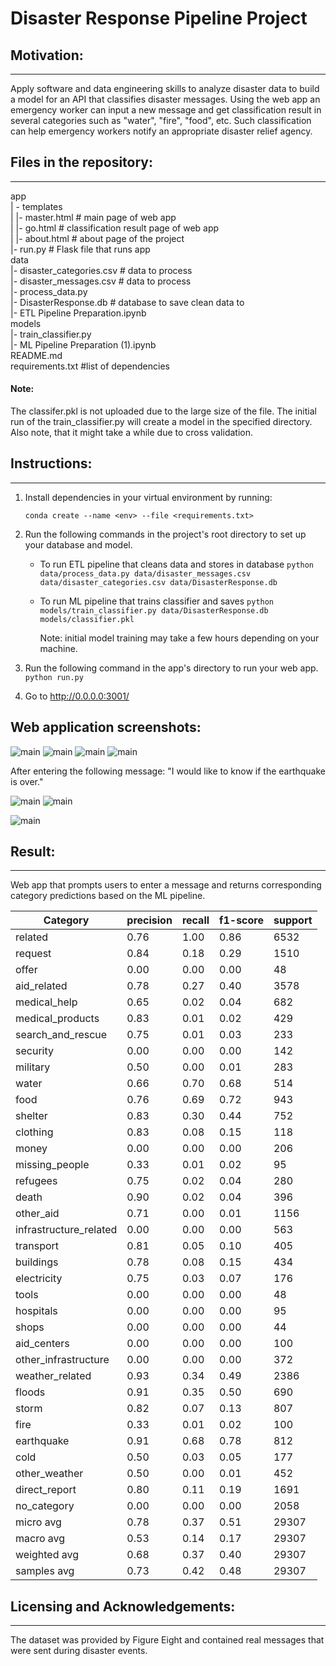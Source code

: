 # Disaster Response Pipeline Project

## Motivation:

---

Apply software and data engineering skills to analyze disaster data to build a model for an API that classifies disaster messages. Using the web app an emergency worker can input a new message and get classification result in several categories such as "water", "fire", "food", etc. Such classification can help emergency workers notify an appropriate disaster relief agency.

## Files in the repository:

---

app<br>
| - templates <br>
| |- master.html # main page of web app <br>
| |- go.html # classification result page of web app <br>
| |- about.html # about page of the project <br>
|- run.py # Flask file that runs app <br>
data <br>
|- disaster_categories.csv # data to process <br>
|- disaster_messages.csv # data to process <br>
|- process_data.py <br>
|- DisasterResponse.db # database to save clean data to <br>
|- ETL Pipeline Preparation.ipynb <br>
models <br>
|- train_classifier.py <br>
|- ML Pipeline Preparation (1).ipynb <br>
README.md <br>
requirements.txt #list of dependencies

#### Note:
The classifer.pkl is not uploaded due to the large size of the file. The initial run of the train_classifier.py will create a model in the specified directory. 
Also note, that it might take a while due to cross validation.

## Instructions:

---

1. Install dependencies in your virtual environment by running:

   `conda create --name <env> --file <requirements.txt>`

2. Run the following commands in the project's root directory to set up your database and model.

   - To run ETL pipeline that cleans data and stores in database
     `python data/process_data.py data/disaster_messages.csv data/disaster_categories.csv data/DisasterResponse.db`
   - To run ML pipeline that trains classifier and saves
     `python models/train_classifier.py data/DisasterResponse.db models/classifier.pkl`

     Note: initial model training may take a few hours depending on your machine.

3. Run the following command in the app's directory to run your web app.
   `python run.py`

4. Go to http://0.0.0.0:3001/

## Web application screenshots:

![main](data/img/main.png)
![main](data/img/genres.png)
![main](data/img/categories.png)
![main](data/img/corr.png)

After entering the following message: "I would like to know if the earthquake is over."

![main](data/img/classification1.png)
![main](data/img/classification2.png)

![main](data/img/about.png)

## Result:

---

Web app that prompts users to enter a message and returns corresponding category predictions based on the ML pipeline.

| Category               | precision | recall | f1-score | support |
| ---------------------- | --------- | ------ | -------- | ------- |
| related                | 0.76      | 1.00   | 0.86     | 6532    |
| request                | 0.84      | 0.18   | 0.29     | 1510    |
| offer                  | 0.00      | 0.00   | 0.00     | 48      |
| aid_related            | 0.78      | 0.27   | 0.40     | 3578    |
| medical_help           | 0.65      | 0.02   | 0.04     | 682     |
| medical_products       | 0.83      | 0.01   | 0.02     | 429     |
| search_and_rescue      | 0.75      | 0.01   | 0.03     | 233     |
| security               | 0.00      | 0.00   | 0.00     | 142     |
| military               | 0.50      | 0.00   | 0.01     | 283     |
| water                  | 0.66      | 0.70   | 0.68     | 514     |
| food                   | 0.76      | 0.69   | 0.72     | 943     |
| shelter                | 0.83      | 0.30   | 0.44     | 752     |
| clothing               | 0.83      | 0.08   | 0.15     | 118     |
| money                  | 0.00      | 0.00   | 0.00     | 206     |
| missing_people         | 0.33      | 0.01   | 0.02     | 95      |
| refugees               | 0.75      | 0.02   | 0.04     | 280     |
| death                  | 0.90      | 0.02   | 0.04     | 396     |
| other_aid              | 0.71      | 0.00   | 0.01     | 1156    |
| infrastructure_related | 0.00      | 0.00   | 0.00     | 563     |
| transport              | 0.81      | 0.05   | 0.10     | 405     |
| buildings              | 0.78      | 0.08   | 0.15     | 434     |
| electricity            | 0.75      | 0.03   | 0.07     | 176     |
| tools                  | 0.00      | 0.00   | 0.00     | 48      |
| hospitals              | 0.00      | 0.00   | 0.00     | 95      |
| shops                  | 0.00      | 0.00   | 0.00     | 44      |
| aid_centers            | 0.00      | 0.00   | 0.00     | 100     |
| other_infrastructure   | 0.00      | 0.00   | 0.00     | 372     |
| weather_related        | 0.93      | 0.34   | 0.49     | 2386    |
| floods                 | 0.91      | 0.35   | 0.50     | 690     |
| storm                  | 0.82      | 0.07   | 0.13     | 807     |
| fire                   | 0.33      | 0.01   | 0.02     | 100     |
| earthquake             | 0.91      | 0.68   | 0.78     | 812     |
| cold                   | 0.50      | 0.03   | 0.05     | 177     |
| other_weather          | 0.50      | 0.00   | 0.01     | 452     |
| direct_report          | 0.80      | 0.11   | 0.19     | 1691    |
| no_category            | 0.00      | 0.00   | 0.00     | 2058    |
| micro avg | 0.78 | 0.37 | 0.51 | 29307 |
| macro avg | 0.53 | 0.14 | 0.17 | 29307 |
| weighted avg | 0.68 | 0.37 | 0.40 | 29307 |
| samples avg | 0.73 | 0.42 | 0.48 | 29307 |

## Licensing and Acknowledgements:

---

The dataset was provided by Figure Eight and contained real messages that were sent during disaster events.
